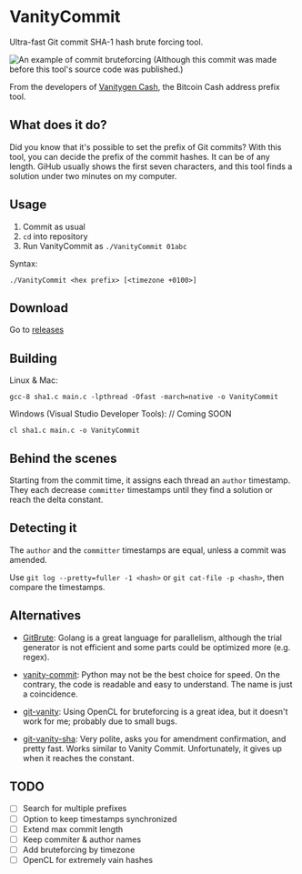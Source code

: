 # VanityCommit

Ultra-fast Git commit SHA-1 hash brute forcing tool.

![An example of commit bruteforcing (Although this commit was made before this tool's source code was published.)](https://user-images.githubusercontent.com/23437045/41810142-e86d3eae-7701-11e8-8cda-9b95fef4ff19.png)

From the developers of [Vanitygen Cash](https://github.com/cashaddress/vanitygen-cash), the Bitcoin Cash address prefix tool.

## What does it do?

Did you know that it's possible to set the prefix of Git commits? With this tool, you can decide the prefix of the commit hashes. It can be of any length. GiHub usually shows the first seven characters, and this tool finds a solution under two minutes on my computer.

## Usage

1) Commit as usual
2) `cd` into repository
3) Run VanityCommit as `./VanityCommit 01abc`

Syntax:

```
./VanityCommit <hex prefix> [<timezone +0100>]
```

## Download

Go to [releases](/releases)

## Building

Linux & Mac:

```
gcc-8 sha1.c main.c -lpthread -Ofast -march=native -o VanityCommit
```

Windows (Visual Studio Developer Tools): // Coming SOON

```
cl sha1.c main.c -o VanityCommit
```

## Behind the scenes

Starting from the commit time, it assigns each thread an `author` timestamp. They each decrease `committer` timestamps until they find a solution or reach the delta constant.

## Detecting it

The `author` and the `committer` timestamps are equal, unless a commit was amended.

Use `git log --pretty=fuller -1 <hash>` or `git cat-file -p <hash>`, then compare the timestamps.

## Alternatives

- [GitBrute](https://github.com/bradfitz/gitbrute): Golang is a great language for parallelism, although the trial generator is not efficient and some parts could be optimized more (e.g. regex).

- [vanity-commit](https://github.com/clickyotomy/vanity-commit): Python may not be the best choice for speed. On the contrary, the code is readable and easy to understand. The name is just a coincidence.

- [git-vanity](https://github.com/tochev/git-vanity): Using OpenCL for bruteforcing is a great idea, but it doesn't work for me; probably due to small bugs.

- [git-vanity-sha](https://github.com/mattbaker/git-vanity-sha): Very polite, asks you for amendment confirmation, and pretty fast. Works similar to Vanity Commit. Unfortunately, it gives up when it reaches the constant.

## TODO

- [ ] Search for multiple prefixes
- [ ] Option to keep timestamps synchronized
- [ ] Extend max commit length
- [ ] Keep commiter & author names
- [ ] Add bruteforcing by timezone
- [ ] OpenCL for extremely vain hashes
